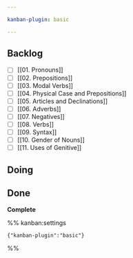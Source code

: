 ```yaml
---

kanban-plugin: basic

---
```


## Backlog

- [ ] [[01. Pronouns]]
- [ ] [[02. Prepositions]]
- [ ] [[03. Modal Verbs]]
- [ ] [[04. Physical Case and Prepositions]]
- [ ] [[05. Articles and Declinations]]
- [ ] [[06. Adverbs]]
- [ ] [[07. Negatives]]
- [ ] [[08. Verbs]]
- [ ] [[09. Syntax]]
- [ ] [[10. Gender of Nouns]]
- [ ] [[11. Uses of Genitive]]

## Doing



## Done

**Complete**


%% kanban:settings
```
{"kanban-plugin":"basic"}
```
%%